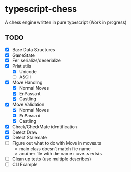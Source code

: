 # typescript-chess

A chess engine written in pure typescript (Work in progress)

## TODO
- [x] Base Data Structures
- [x] GameState
- [x] Fen serialize/deserialize
- [x] Print utils
  - [x] Unicode
  - [ ] ASCII
- [x] Move Handling
  - [x] Normal Moves
  - [x] EnPassant
  - [x] Castling
- [x] Move Validation
  - [x] Normal Moves
  - [x] EnPassant
  - [x] Castling
- [x] Check/CheckMate identification
- [x] Detect Draw
- [x] Detect Stalemate
- [ ] Figure out what to do with Move in moves.ts
  - main class doesn't match file name
  - another file with the name move.ts exists
- [ ] Clean up tests (use multiple describes)
- [ ] CLI Example
